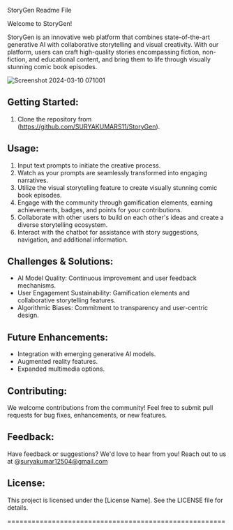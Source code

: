 StoryGen Readme File

Welcome to StoryGen!

StoryGen is an innovative web platform that combines state-of-the-art generative AI with collaborative storytelling and visual creativity. With our platform, users can craft high-quality stories encompassing fiction, non-fiction, and educational content, and bring them to life through visually stunning comic book episodes.


![Screenshot 2024-03-10 071001](https://github.com/SURYAKUMARS11/StoryGen/assets/96831319/b20209d8-8d68-4b85-87a9-a2701a8a8017)


Getting Started:
----------------
1. Clone the repository from (https://github.com/SURYAKUMARS11/StoryGen).

Usage:
------
1. Input text prompts to initiate the creative process.
2. Watch as your prompts are seamlessly transformed into engaging narratives.
3. Utilize the visual storytelling feature to create visually stunning comic book episodes.
4. Engage with the community through gamification elements, earning achievements, badges, and points for your contributions.
5. Collaborate with other users to build on each other's ideas and create a diverse storytelling ecosystem.
6. Interact with the chatbot for assistance with story suggestions, navigation, and additional information.


Challenges & Solutions:
------------------------
- AI Model Quality: Continuous improvement and user feedback mechanisms.
- User Engagement Sustainability: Gamification elements and collaborative storytelling features.
- Algorithmic Biases: Commitment to transparency and user-centric design.

Future Enhancements:
---------------------
- Integration with emerging generative AI models.
- Augmented reality features.
- Expanded multimedia options.

Contributing:
-------------
We welcome contributions from the community! Feel free to submit pull requests for bug fixes, enhancements, or new features.

Feedback:
---------
Have feedback or suggestions? We'd love to hear from you! Reach out to us at @suryakumar12504@gmail.com

License:
--------
This project is licensed under the [License Name]. See the LICENSE file for details.

======================================================
